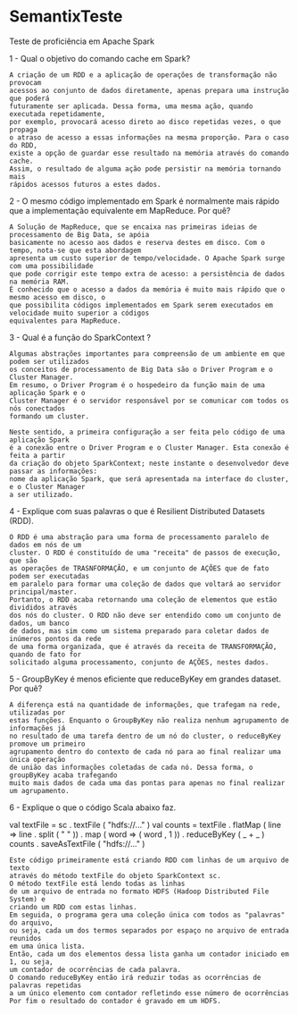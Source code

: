 # SemantixTeste
Teste de proficiência em Apache Spark




1 - Qual o objetivo do comando cache em Spark?

	A criação de um RDD e a aplicação de operações de transformação não provocam 
	acessos ao conjunto de dados diretamente, apenas prepara uma instrução que poderá
	futuramente ser aplicada. Dessa forma, uma mesma ação, quando executada repetidamente,
	por exemplo, provocará acesso direto ao disco repetidas vezes, o que propaga
	o atraso de acesso a essas informações na mesma proporção. Para o caso do RDD,
	existe a opção de guardar esse resultado na memória através do comando cache.
	Assim, o resultado de alguma ação pode persistir na memória tornando mais
	rápidos acessos futuros a estes dados.

2 - O mesmo código implementado em Spark é normalmente mais rápido que a implementação equivalente em
MapReduce. Por quê?

	A Solução de MapReduce, que se encaixa nas primeiras ideias de processamento de Big Data, se apóia
	basicamente no acesso aos dados e reserva destes em disco. Com o tempo, nota-se que esta abordagem 
	apresenta um custo superior de tempo/velocidade. O Apache Spark surge com uma possibilidade
	que pode corrigir este tempo extra de acesso: a persistência de dados na memória RAM. 
	É conhecido que o acesso a dados da memória é muito mais rápido que o mesmo acesso em disco, o 
	que possibilita códigos implementados em Spark serem executados em velocidade muito superior a códigos
	equivalentes para MapReduce.


3 - Qual é a função do SparkContext ?

	Algumas abstrações importantes para compreensão de um ambiente em que podem ser utilizados
	os conceitos de processamento de Big Data são o Driver Program e o Cluster Manager. 
	Em resumo, o Driver Program é o hospedeiro da função main de uma aplicação Spark e o 
	Cluster Manager é o servidor responsável por se comunicar com todos os nós conectados
	formando um cluster.
	
	Neste sentido, a primeira configuração a ser feita pelo código de uma aplicação Spark
	é a conexão entre o Driver Program e o Cluster Manager. Esta conexão é feita a partir
	da criação do objeto SparkContext; neste instante o desenvolvedor deve passar as informações:
	nome da aplicação Spark, que será apresentada na interface do cluster, e o Cluster Manager
	a ser utilizado.
	

4 - Explique com suas palavras o que é Resilient Distributed Datasets (RDD).

	O RDD é uma abstração para uma forma de processamento paralelo de dados em nós de um 
	cluster. O RDD é constituído de uma "receita" de passos de execução, que são
	as operações de TRASNFORMAÇÃO, e um conjunto de AÇÕES que de fato podem ser executadas
	em paralelo para formar uma coleção de dados que voltará ao servidor principal/master.
	Portanto, o RDD acaba retornando uma coleção de elementos que estão divididos através
	dos nós do cluster. O RDD não deve ser entendido como um conjunto de dados, um banco
	de dados, mas sim como um sistema preparado para coletar dados de inúmeros pontos da rede
	de uma forma organizada, que é através da receita de TRANSFORMAÇÃO, quando de fato for 
	solicitado alguma processamento, conjunto de AÇÕES, nestes dados.
	
5 - GroupByKey é menos eficiente que reduceByKey em grandes dataset. Por quê?

	A diferença está na quantidade de informações, que trafegam na rede, utilizadas por 
	estas funções. Enquanto o GroupByKey não realiza nenhum agrupamento de informações já 
	no resultado de uma tarefa dentro de um nó do cluster, o reduceByKey promove um primeiro 
	agrupamento dentro do contexto de cada nó para ao final realizar uma única operação 
	de união das informações coletadas de cada nó. Dessa forma, o groupByKey acaba trafegando 
	muito mais dados de cada uma das pontas para apenas no final realizar um agrupamento.

6 - Explique o que o código Scala abaixo faz.

val textFile = sc . textFile ( "hdfs://..." )
val counts = textFile . flatMap ( line => line . split ( " " ))
. map ( word => ( word , 1 ))
. reduceByKey ( _ + _ )
counts . saveAsTextFile ( "hdfs://..." )

	Este código primeiramente está criando RDD com linhas de um arquivo de texto
	através do método textFile do objeto SparkContext sc. 
	O método textFile está lendo todas as linhas
	de um arquivo de entrada no formato HDFS (Hadoop Distributed File System) e 
	criando	um RDD com estas linhas. 
	Em seguida, o programa gera uma coleção única com todos as "palavras" do arquivo,
	ou seja, cada um dos termos separados por espaço no arquivo de entrada reunidos 
	em uma única lista.
	Então, cada um dos elementos dessa lista ganha um contador iniciado em 1, ou seja, 
	um contador de ocorrências de cada palavra.
	O comando reduceByKey então irá reduzir todas as ocorrências de palavras repetidas
	a um único elemento com contador refletindo esse número de ocorrências
	Por fim o resultado do contador é gravado em um HDFS.

